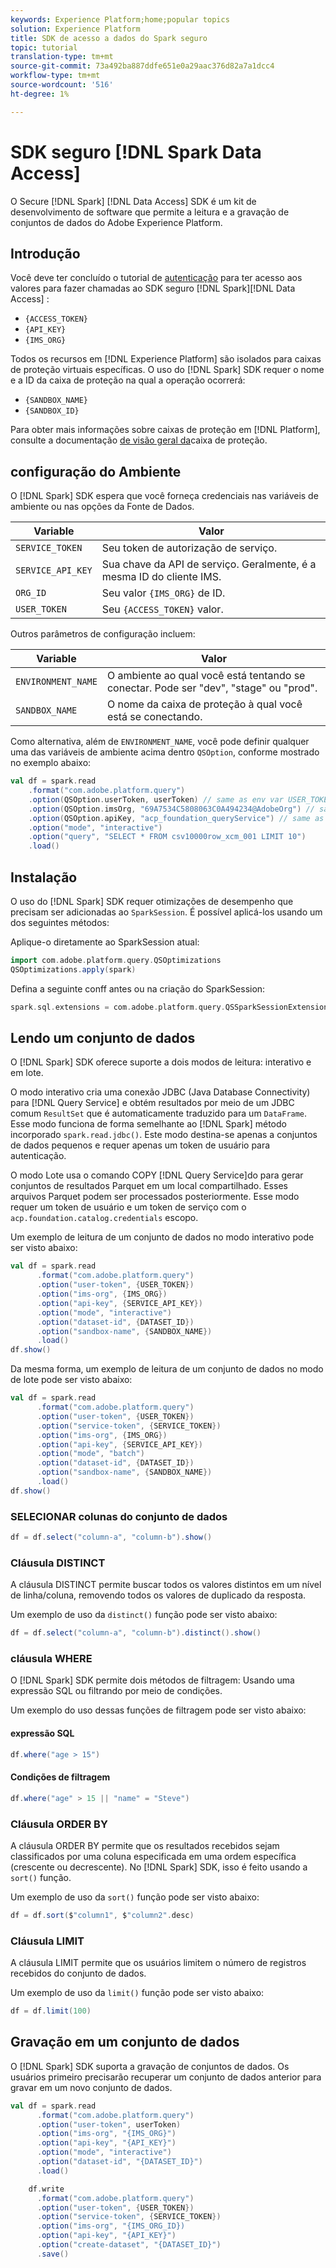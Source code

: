 ```yaml
---
keywords: Experience Platform;home;popular topics
solution: Experience Platform
title: SDK de acesso a dados do Spark seguro
topic: tutorial
translation-type: tm+mt
source-git-commit: 73a492ba887ddfe651e0a29aac376d82a7a1dcc4
workflow-type: tm+mt
source-wordcount: '516'
ht-degree: 1%

---
```



# SDK seguro [!DNL Spark Data Access]

O Secure [!DNL Spark] [!DNL Data Access] SDK é um kit de desenvolvimento de software que permite a leitura e a gravação de conjuntos de dados do Adobe Experience Platform.

## Introdução

Você deve ter concluído o tutorial de [autenticação](../../tutorials/authentication.md) para ter acesso aos valores para fazer chamadas ao SDK seguro [!DNL Spark][!DNL Data Access] :

- `{ACCESS_TOKEN}`
- `{API_KEY}`
- `{IMS_ORG}`

Todos os recursos em [!DNL Experience Platform] são isolados para caixas de proteção virtuais específicas. O uso do [!DNL Spark] SDK requer o nome e a ID da caixa de proteção na qual a operação ocorrerá:

- `{SANDBOX_NAME}`
- `{SANDBOX_ID}`

Para obter mais informações sobre caixas de proteção em [!DNL Platform], consulte a documentação [de visão geral da](../../sandboxes/home.md)caixa de proteção.

## configuração do Ambiente

O [!DNL Spark] SDK espera que você forneça credenciais nas variáveis de ambiente ou nas opções da Fonte de Dados.

| Variable | Valor |
| -------- | ----- | 
| `SERVICE_TOKEN` | Seu token de autorização de serviço. |
| `SERVICE_API_KEY` | Sua chave da API de serviço. Geralmente, é a mesma ID do cliente IMS. |
| `ORG_ID` | Seu valor `{IMS_ORG}` de ID. |
| `USER_TOKEN` | Seu `{ACCESS_TOKEN}` valor. |

Outros parâmetros de configuração incluem:

| Variable | Valor |
| -------- | ----- |
| `ENVIRONMENT_NAME` | O ambiente ao qual você está tentando se conectar. Pode ser &quot;dev&quot;, &quot;stage&quot; ou &quot;prod&quot;. |
| `SANDBOX_NAME` | O nome da caixa de proteção à qual você está se conectando. |

Como alternativa, além de `ENVIRONMENT_NAME`, você pode definir qualquer uma das variáveis de ambiente acima dentro `QSOption`, conforme mostrado no exemplo abaixo:

```scala
val df = spark.read
    .format("com.adobe.platform.query")
    .option(QSOption.userToken, userToken) // same as env var USER_TOKEN
    .option(QSOption.imsOrg, "69A7534C5808063C0A494234@AdobeOrg") // same as env var ORG_ID
    .option(QSOption.apiKey, "acp_foundation_queryService") // same as env var SERVICE_API_KEY
    .option("mode", "interactive")
    .option("query", "SELECT * FROM csv10000row_xcm_001 LIMIT 10")
    .load()
```

## Instalação

O uso do [!DNL Spark] SDK requer otimizações de desempenho que precisam ser adicionadas ao `SparkSession`. É possível aplicá-los usando um dos seguintes métodos:

Aplique-o diretamente ao SparkSession atual:

```scala
import com.adobe.platform.query.QSOptimizations
QSOptimizations.apply(spark)
```

Defina a seguinte conff antes ou na criação do SparkSession:

```scala
spark.sql.extensions = com.adobe.platform.query.QSSparkSessionExtensions
```

## Lendo um conjunto de dados

O [!DNL Spark] SDK oferece suporte a dois modos de leitura: interativo e em lote.

O modo interativo cria uma conexão JDBC (Java Database Connectivity) para [!DNL Query Service] e obtém resultados por meio de um JDBC comum `ResultSet` que é automaticamente traduzido para um `DataFrame`. Esse modo funciona de forma semelhante ao [!DNL Spark] método incorporado `spark.read.jdbc()`. Este modo destina-se apenas a conjuntos de dados pequenos e requer apenas um token de usuário para autenticação.

O modo Lote usa o comando COPY [!DNL Query Service]do para gerar conjuntos de resultados Parquet em um local compartilhado. Esses arquivos Parquet podem ser processados posteriormente. Esse modo requer um token de usuário e um token de serviço com o `acp.foundation.catalog.credentials` escopo.

Um exemplo de leitura de um conjunto de dados no modo interativo pode ser visto abaixo:

```scala
val df = spark.read
      .format("com.adobe.platform.query")
      .option("user-token", {USER_TOKEN})
      .option("ims-org", {IMS_ORG})
      .option("api-key", {SERVICE_API_KEY})
      .option("mode", "interactive")
      .option("dataset-id", {DATASET_ID})
      .option("sandbox-name", {SANDBOX_NAME})
      .load()
df.show()
```

Da mesma forma, um exemplo de leitura de um conjunto de dados no modo de lote pode ser visto abaixo:

```scala
val df = spark.read
      .format("com.adobe.platform.query")
      .option("user-token", {USER_TOKEN})
      .option("service-token", {SERVICE_TOKEN})
      .option("ims-org", {IMS_ORG})
      .option("api-key", {SERVICE_API_KEY})
      .option("mode", "batch")
      .option("dataset-id", {DATASET_ID})
      .option("sandbox-name", {SANDBOX_NAME})
      .load()
df.show()
```

### SELECIONAR colunas do conjunto de dados

```scala
df = df.select("column-a", "column-b").show()
```

### Cláusula DISTINCT

A cláusula DISTINCT permite buscar todos os valores distintos em um nível de linha/coluna, removendo todos os valores de duplicado da resposta.

Um exemplo de uso da `distinct()` função pode ser visto abaixo:

```scala
df = df.select("column-a", "column-b").distinct().show()
```

### cláusula WHERE

O [!DNL Spark] SDK permite dois métodos de filtragem: Usando uma expressão SQL ou filtrando por meio de condições.

Um exemplo do uso dessas funções de filtragem pode ser visto abaixo:

#### expressão SQL

```scala
df.where("age > 15")
```

#### Condições de filtragem

```scala
df.where("age" > 15 || "name" = "Steve")
```

### Cláusula ORDER BY

A cláusula ORDER BY permite que os resultados recebidos sejam classificados por uma coluna especificada em uma ordem específica (crescente ou decrescente). No [!DNL Spark] SDK, isso é feito usando a `sort()` função.

Um exemplo de uso da `sort()` função pode ser visto abaixo:

```scala
df = df.sort($"column1", $"column2".desc)
```

### Cláusula LIMIT

A cláusula LIMIT permite que os usuários limitem o número de registros recebidos do conjunto de dados.

Um exemplo de uso da `limit()` função pode ser visto abaixo:

```scala
df = df.limit(100)
```

## Gravação em um conjunto de dados

O [!DNL Spark] SDK suporta a gravação de conjuntos de dados. Os usuários primeiro precisarão recuperar um conjunto de dados anterior para gravar em um novo conjunto de dados.

```scala
val df = spark.read
      .format("com.adobe.platform.query")
      .option("user-token", userToken)
      .option("ims-org", "{IMS_ORG}")
      .option("api-key", "{API_KEY}")
      .option("mode", "interactive")
      .option("dataset-id", "{DATASET_ID}")
      .load()

    df.write
      .format("com.adobe.platform.query")
      .option("user-token", {USER_TOKEN})
      .option("service-token", {SERVICE_TOKEN})
      .option("ims-org", "{IMS_ORG_ID})
      .option("api-key", "{API_KEY}")
      .option("create-dataset", "{DATASET_ID}")
      .save()
```
